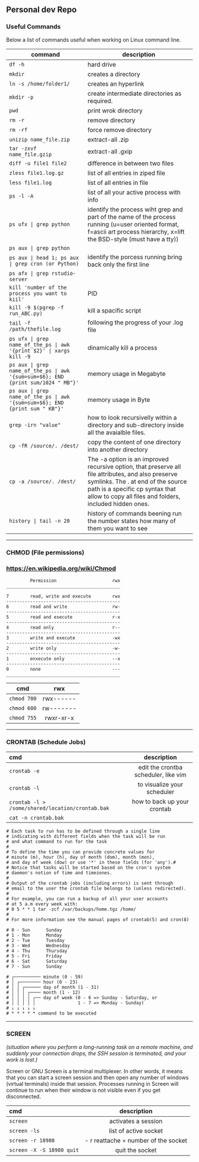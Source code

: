 ## Personal dev Repo


### Useful Commands

Below a list of commands useful when working on Linux command line.

|command | description
|--- | ---
|`df -h` | hard drive
|`mkdir` | creates a directory
|`ln -s /home/folder1/` | creates an hyperlink
|`mkdir -p` | create intermediate directories as required.
|`pwd` | print wrok directory
|`rm -r` | remove directory
|`rm -rf` | force remove directory
|`unizip name_file.zip` | extract-all .zip
|`tar -zxvf name_file.gzip` | extract-all .gxip
|`diff -u file1 file2` | difference in between two files
|`zless file1.log.gz` | list of all entries in ziped file
|`less file1.log` | list of all entries in file
|`ps -l -A` | list of all your active process with info
|`ps ufx \| grep python` | identify the process wiht grep and part of the name of the process running (u=user oriented format, f=ascii art process hierarchy, x=lift the BSD-style (must have a tty))
|`ps aux \| grep python`
|`ps aux \| head 1; ps aux \| grep cron (or Python)` | identify the porcess running bring back only the first line
|`ps afx \| grep rstudio-server`
|`kill 'number of the process you want to kiil'` | PID  
|`kill -9 $(pgrep -f run_ABC.py)` | kill a spacific script
|`tail -f /path/thefile.log` | following the progress of your .log file
|`ps ufx \| grep name_of_the_ps \| awk '{print $2}' \| xargs kill -9` | dinamically kill a process
|`ps aux \| grep name_of_the_ps \| awk '{sum=sum+$6}; END {print sum/1024 " MB"}'` | memory usage in Megabyte
|`ps aux \| grep name_of_the_ps \| awk '{sum=sum+$6}; END {print sum " KB"}'` | memory usage in Byte
|`grep -irn "value"` | how to look recursivelly within a directory and sub-directory inside all the avaialble files.
| `cp -fR /source/. /dest/` | copy the content of one directory into another directory
| `cp -a /source/. /dest/` | The -a option is an improved recursive option, that preserve all file attributes, and also preserve symlinks. The . at end of the source path is a specific cp syntax that allow to copy all files and folders, included hidden ones.
| `history \| tail -n 20` | history of commands beening run the number states how many of them you want to see

---

### CHMOD (File permissions)

### https://en.wikipedia.org/wiki/Chmod

```				
         Permission                     rwx
___________________________________________

7        read, write and execute        rwx
-------------------------------------------
6        read and write                 rw-
-------------------------------------------
5        read and execute               r-x
-------------------------------------------
4        read only                      r--
-------------------------------------------
3        write and execute              -wx
-------------------------------------------
2        write only                     -w-
-------------------------------------------
1        enxecute only                  --x
-------------------------------------------
0        none                           ---
___________________________________________

```
|cmd| rwx 
|:---:|:---:
| `chmod 700` | rwx------
| `chmod 600` | rw-------
| `chmod 755` | rwxr-xr-x

---

### CRONTAB (Schedule Jobs)

|cmd| description 
|:---|:---:
|`crontab -e` | edit the crontba scheduler, like vim
|`crontab -l` | to visualize your scheduler
|`crontab -l > /some/shared/location/crontab.bak` | how to back up your crontab
|`cat -n crontab.bak` |

```
# Each task to run has to be defined through a single line
# indicating with different fields when the task will be run
# and what command to run for the task
#
# To define the time you can provide concrete values for
# minute (m), hour (h), day of month (dom), month (mon),
# and day of week (dow) or use '*' in these fields (for 'any').#
# Notice that tasks will be started based on the cron's system
# daemon's notion of time and timezones.
#	
# Output of the crontab jobs (including errors) is sent through
# email to the user the crontab file belongs to (unless redirected).
#
# For example, you can run a backup of all your user accounts
# at 5 a.m every week with:
# 0 5 * * 1 tar -zcf /var/backups/home.tgz /home/
#
# For more information see the manual pages of crontab(5) and cron(8)

# 0 - Sun      Sunday
# 1 - Mon      Monday
# 2 - Tue      Tuesday
# 3 - Wed      Wednesday
# 4 - Thu      Thursday
# 5 - Fri      Friday
# 6 - Sat      Saturday
# 7 - Sun      Sunday

# ┌────────── minute (0 - 59)
# │ ┌──────── hour (0 - 23)
# │ │ ┌────── day of month (1 - 31)
# │ │ │ ┌──── month (1 - 12)
# │ │ │ │ ┌── day of week (0 - 6 => Sunday - Saturday, or
# │ │ │ │ │                1 - 7 => Monday - Sunday)
# ↓ ↓ ↓ ↓ ↓
# * * * * * command to be executed
```
---
### SCREEN 
_(situation where you perform a long-running task on a remote machine, and suddenly your connection drops, the SSH session is terminated, and your work is lost.)_

Screen or GNU Screen is a terminal multiplexer. In other words, it means that you can start a screen session and then open any number of windows (virtual terminals) inside that session. Processes running in Screen will continue to run when their window is not visible even if you get disconnected.

|cmd| description 
|:---|:---:
| `screen` | activates a session
| `screen -ls` | list of active socket
| `screen -r 18980` | - r reattache + number of the socket 
| `screen -X -S 18980 quit` | quit the socket 
